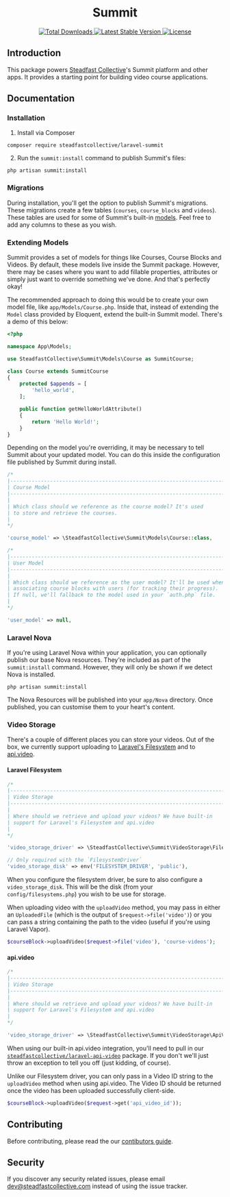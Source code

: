 <h1 align="center">Summit</h1>

<p align="center">
    <a href="https://packagist.org/packages/steadfastcollective/laravel-summit">
        <img src="https://img.shields.io/packagist/dt/steadfastcollective/laravel-summit" alt="Total Downloads">
    </a>
    <a href="https://packagist.org/packages/steadfastcollective/laravel-summit">
        <img src="https://img.shields.io/packagist/v/steadfastcollective/laravel-summit" alt="Latest Stable Version">
    </a>
    <a href="https://packagist.org/packages/steadfastcollective/laravel-summit">
        <img src="https://img.shields.io/packagist/l/steadfastcollective/laravel-summit" alt="License">
    </a>
</p>

## Introduction

This package powers [Steadfast Collective](https://steadfastcollective.com)'s Summit platform and other apps. It provides a starting point for building video course applications.

## Documentation

### Installation

1. Install via Composer

```
composer require steadfastcollective/laravel-summit
```

2. Run the `summit:install` command to publish Summit's files:

```
php artisan summit:install
```

### Migrations

During installation, you'll get the option to publish Summit's migrations. These migrations create a few tables (`courses`, `course_blocks` and `videos`). These tables are used for some of Summit's built-in [models](#models). Feel free to add any columns to these as you wish.

### Extending Models

Summit provides a set of models for things like Courses, Course Blocks and Videos. By default, these models live inside the Summit package. However, there may be cases where you want to add fillable properties, attributes or simply just want to override something we've done. And that's perfectly okay!

The recommended approach to doing this would be to create your own model file, like `app/Models/Course.php`. Inside that, instead of extending the `Model` class provided by Eloquent, extend the built-in Summit model. There's a demo of this below:

```php
<?php

namespace App\Models;

use SteadfastCollective\Summit\Models\Course as SummitCourse;

class Course extends SummitCourse
{
    protected $appends = [
        'hello_world',
    ];

    public function getHelloWorldAttribute()
    {
        return 'Hello World!';
    }
}
```

Depending on the model you're overriding, it may be necessary to tell Summit about your updated model. You can do this inside the configuration file published by Summit during install.

```php
/*
|--------------------------------------------------------------------------
| Course Model
|--------------------------------------------------------------------------
|
| Which class should we reference as the course model? It's used
| to store and retrieve the courses.
|
*/

'course_model' => \SteadfastCollective\Summit\Models\Course::class,

/*
|--------------------------------------------------------------------------
| User Model
|--------------------------------------------------------------------------
|
| Which class should we reference as the user model? It'll be used when
| associating course blocks with users (for tracking their progress).
| If null, we'll fallback to the model used in your `auth.php` file.
|
*/

'user_model' => null,
```

### Laravel Nova

If you're using Laravel Nova within your application, you can optionally publish our base Nova resources. They're included as part of the `summit:install` command. However, they will only be shown if we detect Nova is installed.

```
php artisan summit:install
```

The Nova Resources will be published into your `app/Nova` directory. Once published, you can customise them to your heart's content.

### Video Storage

There's a couple of different places you can store your videos. Out of the box, we currently support uploading to [Laravel's Filesystem](https://laravel.com/docs/master/filesystem) and to [api.video](https://api.video/).

#### Laravel Filesystem

```php
/*
|--------------------------------------------------------------------------
| Video Storage
|--------------------------------------------------------------------------
|
| Where should we retrieve and upload your videos? We have built-in
| support for Laravel's Filesystem and api.video
|
*/

'video_storage_driver' => \SteadfastCollective\Summit\VideoStorage\FilesystemDriver::class,

// Only required with the `FilesystemDriver`
'video_storage_disk' => env('FILESYSTEM_DRIVER', 'public'),
```

When you configure the filesystem driver, be sure to also configure a `video_storage_disk`. This will be the disk (from your `config/filesystems.php`) you wish to be use for storage.

When uploading video with the `uploadVideo` method, you may pass in either an `UploadedFile` (which is the output of `$request->file('video')`) or you can pass a string containing the path to the video (useful if you're using Laravel Vapor).

```php
$courseBlock->uploadVideo($request->file('video'), 'course-videos');
```

#### api.video

```php
/*
|--------------------------------------------------------------------------
| Video Storage
|--------------------------------------------------------------------------
|
| Where should we retrieve and upload your videos? We have built-in
| support for Laravel's Filesystem and api.video
|
*/

'video_storage_driver' => \SteadfastCollective\Summit\VideoStorage\ApiVideoDriver::class,
```

When using our built-in api.video integration, you'll need to pull in our [`steadfastcollective/laravel-api-video`](https://github.com/steadfast-collective/laravel-api-video) package. If you don't we'll just throw an exception to tell you off (just kidding, of course).

Unlike our Filesystem driver, you can only pass in a Video ID string to the `uploadVideo` method when using api.video. The Video ID should be returned once the video has been uploaded successfully client-side.

```php
$courseBlock->uploadVideo($request->get('api_video_id'));
```

## Contributing

Before contributing, please read the our [contibutors guide](CONTRIBUTING.md).

## Security

If you discover any security related issues, please email [dev@steadfastcollective.com](mailto:dev@steadfastcollective.com) instead of using the issue tracker.
